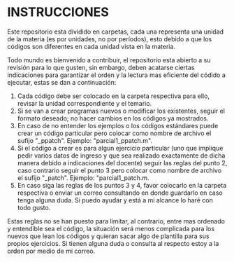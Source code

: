 # INSTRUCCIONES

Este repositorio esta dividido en carpetas, cada una representa una unidad de la materia (es por unidades, no por períodos), esto debido a que los códigos son diferentes en cada unidad vista en la materia. 

Todo mundo es bienvenido a contribuir, el repositorio esta abierto a su revisión para lo que gusten, sin embargo, deben acatarse ciertas indicaciones para garantizar el orden y la lectura mas eficiente del códido a ejecutar, estas se dan a continuación:


1. Cada código debe ser colocado en la carpeta respectiva para ello, revisar la unidad correspondiente y el temario.
2. Si se van a crear programas nuevos o modificar los existentes, seguir el formato deseado; no hacer cambios en los códigos ya mostrados. 
3. En caso de no entender los ejemplos o los códigos estándares puede crear un código particular pero colocar como nombre de archivo el sufijo "_ppatch". Ejemplo: "parcial1_ppatch.m".
4. Si el código a crear es para algun ejercicio particular (uno que implique pedir varios datos de ingreso y que sea realizado exactamente de dicha manera debido a indicaciones del docente) seguir las reglas del punto 2, caso contrario seguir el punto 3 pero colocar como nombre de archivo el sufijo "_patch". Ejemplo: "parcial1_patch.m.
5. En caso siga las reglas de los puntos 3 y 4, favor colocarlo en la carpeta respectiva o enviar un correo consultando en donde guardarlo en caso tenga alguna duda. Si puedo ayudar y está a mi alcance lo haré con todo gusto.

Estas reglas no se han puesto para limitar, al contrario, entre mas ordenado y entendible sea el código, la situación será menos complicada para los nuevos que lean los códigos y quieran sacar algo de plantilla para sus propios ejercicios. Si tienen alguna duda o consulta al respecto estoy a la orden por medio de mi correo.
